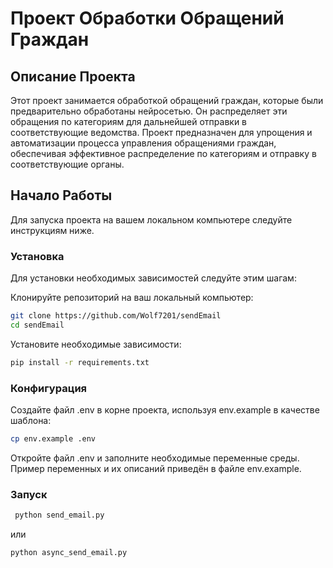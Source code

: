 # Проект Обработки Обращений Граждан

## Описание Проекта

Этот проект занимается обработкой обращений граждан, которые были предварительно обработаны нейросетью. Он распределяет
эти обращения по категориям для дальнейшей отправки в соответствующие ведомства. Проект предназначен для упрощения и
автоматизации процесса управления обращениями граждан, обеспечивая эффективное распределение по категориям и отправку в
соответствующие органы.

## Начало Работы

Для запуска проекта на вашем локальном компьютере следуйте инструкциям ниже.

### Установка

Для установки необходимых зависимостей следуйте этим шагам:

Клонируйте репозиторий на ваш локальный компьютер:
   ```bash
   git clone https://github.com/Wolf7201/sendEmail
   cd sendEmail
   ```
Установите необходимые зависимости:
   ```bash
   pip install -r requirements.txt
   ```

### Конфигурация

Создайте файл .env в корне проекта, используя env.example в качестве шаблона:

   ```bash
   cp env.example .env
   ```

Откройте файл .env и заполните необходимые переменные среды. Пример переменных и их описаний приведён в файле env.example.

### Запуск
   ```bash
    python send_email.py
   ```

или
   ```bash
   python async_send_email.py
   ```